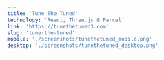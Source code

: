 ```yaml
---
title: 'Tune The Tuned'
technology: 'React, Three.js & Parcel'
link: 'https://tunethetuned3.com'
slug: 'tune-the-tuned'
mobile: './screenshots/tunethetuned_mobile.png'
desktop: './screenshots/tunethetuned_desktop.png'
---
```

